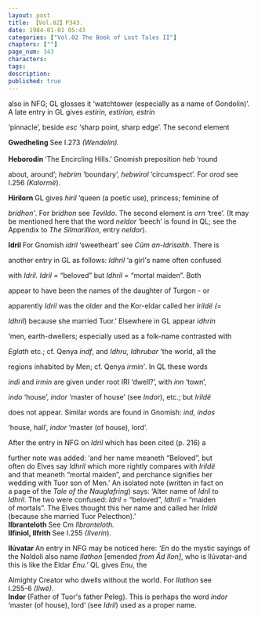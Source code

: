 ```yaml
---
layout: post
title: 【Vol.02】P343.
date: 1984-01-01 05:43
categories: ["Vol.02 The Book of Lost Tales II"]
chapters: [""]
page_num: 343
characters: 
tags: 
description: 
published: true
---
```


<p style="text-indent: 0;">
also in NFG; GL glosses it ‘watchtower (especially as a name of Gondolin)’. A late entry in GL gives <I>estirin, estirion, estrin</I>
</p>

‘pinnacle’, beside <I>esc</I> ‘sharp point, sharp edge’. The second element

<B>Gwedheling </B>See I.273 <I>(Wendelin).<BR><BR></I> <B>Heborodin </B>‘The Encircling Hills.’ Gnomish preposition <I>heb</I> ‘round

about, around’; <I>hebrim</I> ‘boundary’, <I>hebwirol</I> ‘circumspect’. For <I> orod</I> see I.256 <I>(Kalormë</I>).

<B>Hirilorn </B>GL gives <I>hiril</I> ‘queen (a poetic use), princess; feminine of

<I>bridhon’</I>. For <I>bridhon</I> see <I>Tevildo</I>. The second element is <I>orn</I> ‘tree’. (It may be mentioned here that the word <I>neldor</I> ‘beech’ is found in QL; see the Appendix to <I>The Silmarillion</I>, entry <I>neldor</I>).

<B>Idril </B>For Gnomish <I>idril</I> ‘sweetheart’ see <I>Cûm an-ldrisaith</I>. There is

<I></I> another entry in GL as follows: <I>Idhril</I> ‘a girl's name often confused

 with <I>Idril. Idril =</I> “beloved” but <I>Idhril</I> = “mortal maiden”. Both

 appear to have been the names of the daughter of Turgon - or

apparently <I>Idril</I> was the older and the Kor-eldar called her <I>Irildë (</I>=

<I>Idhril</I>) because she married Tuor.’ Elsewhere in GL appear <I>idhrin</I>

‘men, earth-dwellers; especially used as a folk-name contrasted with

 <I>Eglath</I> etc.; cf. Qenya <I>indf</I>, and <I>Idhru, Idhrubar</I> ‘the world, all the

regions inhabited by Men; cf. Qenya <I>irmin’</I>. In QL these words

<I>indi</I> and <I>irmin</I> are given under root IRI ‘dwell?’, with <I>inn</I> ‘town’,

 <I>indo</I> ‘house’, <I>indor</I> ‘master of house’ (see <I>Indor</I>), etc.; but <I>Irildë</I>

<I></I> does not appear. Similar words are found in Gnomish: <I>ind, indos</I>

<I></I> ‘house, hall’, <I>indor</I> ‘master (of house), lord’.

After the entry in NFG on <I>Idril</I> which has been cited (p. 216) a

 further note was added: ‘and her name meaneth “Beloved”, but<BR>often do Elves say <I>Idhril</I> which more rightly compares with <I>Irildë<BR></I>and that meaneth “mortal maiden”, and perchance signifies her<BR>wedding with Tuor son of Men.’ An isolated note (written in fact on<BR>a page of the <I>Tale of the Nauglafring</I>) says: ‘Alter name of <I>Idril</I> to<BR><I>Idhril</I>. The two were confused: <I>Idril</I> = “beloved”, <I>Idhril =</I> “maiden<BR>of mortals”. The Elves thought this her name and called her <I>Irildë<BR></I>(because she married Tuor Pelecthon).’<BR><B>Ilbranteloth </B>See Cm <I>Ilbranteloth.<BR></I><B>Ilfiniol, Ilfrith </B>See I.255 <I>(Ilverin</I>).

<B>Ilúvatar </B>An entry in NFG may be noticed here: <I>‘En</I> do the mystic sayings of the Noldoli also name <I>Ilathon</I> [emended <I>from Âd Ilon]</I>, who is Ilúvatar-and this is like the Eldar <I>Enu.’</I> QL gives <I>Enu</I>, the

Almighty Creator who dwells without the world. For <I>Ilathon</I> see<BR>I.255-6 <I>(Ilwë).<BR></I><B>Indor </B>(Father of Tuor's father Peleg). This is perhaps the word <I>indor<BR></I> ‘master (of house), lord’ (see <I>Idril</I>) used as a proper name.

